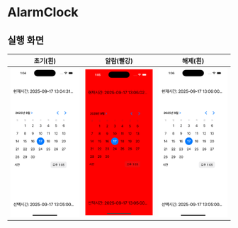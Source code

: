 # AlarmClock

## 실행 화면

| 초기(흰) | 알람(빨강) | 해제(흰) |
|---|---|---|
| ![](Images/screen_white_before.png) | ![](Images/screen_red.png) | ![](Images/screen_white_after.png) |
